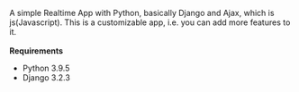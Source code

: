 A simple Realtime App with Python, basically Django and Ajax, which is js(Javascript). This is a customizable app, i.e. you can add more features to it.<br><br>
<b>Requirements</b><br/>
<ul>
<li>Python 3.9.5 </li>
<li>Django 3.2.3 </li>
</ul>
